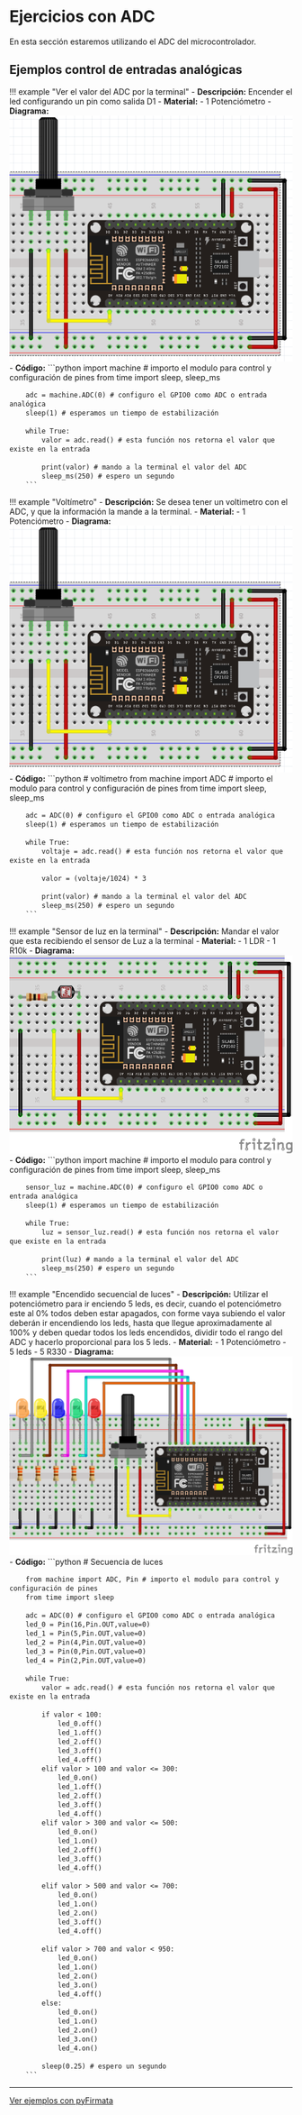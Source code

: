 # Ejercicios con ADC

En esta sección estaremos utilizando el ADC del microcontrolador.

## Ejemplos control de entradas analógicas

!!! example "Ver el valor del ADC por la terminal"
    - **Descripción:** Encender el led configurando un pin como salida D1
    - **Material:** 
        - 1 Potenciómetro
    - **Diagrama:** <br>![adc_1](imgs/adc_0.png)
    - **Código:** 
        ```python
        import machine # importo el modulo para control y configuración de pines
        from time import sleep, sleep_ms

        adc = machine.ADC(0) # configuro el GPIO0 como ADC o entrada analógica
        sleep(1) # esperamos un tiempo de estabilización

        while True:
            valor = adc.read() # esta función nos retorna el valor que existe en la entrada
            
            print(valor) # mando a la terminal el valor del ADC
            sleep_ms(250) # espero un segundo
        ```

!!! example "Voltímetro"
    - **Descripción:** Se desea tener un voltimetro con el ADC, y que la información la mande a la terminal.
    - **Material:** 
        - 1 Potenciómetro
    - **Diagrama:** <br>![adc_1](imgs/adc_0.png)
    - **Código:** 
        ```python
        # voltimetro
        from machine import ADC # importo el modulo para control y configuración de pines
        from time import sleep, sleep_ms

        adc = ADC(0) # configuro el GPIO0 como ADC o entrada analógica
        sleep(1) # esperamos un tiempo de estabilización

        while True:
            voltaje = adc.read() # esta función nos retorna el valor que existe en la entrada
            
            valor = (voltaje/1024) * 3
            
            print(valor) # mando a la terminal el valor del ADC
            sleep_ms(250) # espero un segundo
        ```

!!! example "Sensor de luz en la terminal"
    - **Descripción:** Mandar el valor que esta recibiendo el sensor de Luz a la terminal
    - **Material:** 
        - 1 LDR
        - 1 R10k
    - **Diagrama:** <br>![adc_1](imgs/ldr_1.png)
    - **Código:** 
        ```python
        import machine # importo el modulo para control y configuración de pines
        from time import sleep, sleep_ms

        sensor_luz = machine.ADC(0) # configuro el GPIO0 como ADC o entrada analógica
        sleep(1) # esperamos un tiempo de estabilización

        while True:
            luz = sensor_luz.read() # esta función nos retorna el valor que existe en la entrada
            
            print(luz) # mando a la terminal el valor del ADC
            sleep_ms(250) # espero un segundo
        ```

!!! example "Encendido secuencial de luces"
    - **Descripción:** Utilizar el potenciómetro para ir enciendo 5 leds, es decir, cuando el potenciómetro este al 0% todos deben estar apagados, con forme vaya subiendo el valor deberán ir encendiendo los leds, hasta que llegue aproximadamente al 100% y deben quedar todos los leds encendidos, dividir todo el rango del ADC y hacerlo proporcional para los 5 leds.
    - **Material:** 
        - 1 Potenciómetro
        - 5 leds
        - 5 R330
    - **Diagrama:** <br>![adc_1](imgs/adc_sec_led.png)
    - **Código:** 
        ```python
        # Secuencia de luces

        from machine import ADC, Pin # importo el modulo para control y configuración de pines
        from time import sleep

        adc = ADC(0) # configuro el GPIO0 como ADC o entrada analógica
        led_0 = Pin(16,Pin.OUT,value=0)
        led_1 = Pin(5,Pin.OUT,value=0)
        led_2 = Pin(4,Pin.OUT,value=0)
        led_3 = Pin(0,Pin.OUT,value=0)
        led_4 = Pin(2,Pin.OUT,value=0)

        while True:
            valor = adc.read() # esta función nos retorna el valor que existe en la entrada
            
            if valor < 100:
                led_0.off()
                led_1.off()
                led_2.off()
                led_3.off()
                led_4.off()
            elif valor > 100 and valor <= 300:
                led_0.on()
                led_1.off()
                led_2.off()
                led_3.off()
                led_4.off()
            elif valor > 300 and valor <= 500:
                led_0.on()
                led_1.on()
                led_2.off()
                led_3.off()
                led_4.off()
                
            elif valor > 500 and valor <= 700:
                led_0.on()
                led_1.on()
                led_2.on()
                led_3.off()
                led_4.off()
                
            elif valor > 700 and valor < 950:
                led_0.on()
                led_1.on()
                led_2.on()
                led_3.on()
                led_4.off()
            else:        
                led_0.on()
                led_1.on()
                led_2.on()
                led_3.on()
                led_4.on()
                
            sleep(0.25) # espero un segundo
        ```

---

[Ver ejemplos con pyFirmata](https://www.alejandro-leyva.com/micro-21/web/32_salidas_digitales.html)